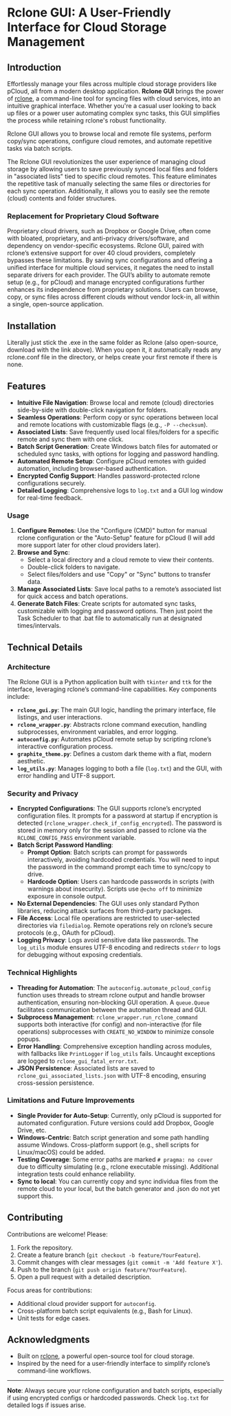 # Rclone GUI: A User-Friendly Interface for Cloud Storage Management

## Introduction

Effortlessly manage your files across multiple cloud storage providers like pCloud, all from a modern desktop application. **Rclone GUI** brings the power of [rclone](https://rclone.org/), a command-line tool for syncing files with cloud services, into an intuitive graphical interface. Whether you're a casual user looking to back up files or a power user automating complex sync tasks, this GUI simplifies the process while retaining rclone's robust functionality.

Rclone GUI allows you to browse local and remote file systems, perform copy/sync operations, configure cloud remotes, and automate repetitive tasks via batch scripts. 

The Rclone GUI revolutionizes the user experience of managing cloud storage by allowing users to save previously synced local files and folders in "associated lists" tied to specific cloud remotes. This feature eliminates the repetitive task of manually selecting the same files or directories for each sync operation. Additionally, it allows you to easily see the remote (cloud) contents and folder structures. 


### Replacement for Proprietary Cloud Software

Proprietary cloud drivers, such as Dropbox or Google Drive, often come with bloated, proprietary, and anti-privacy drivers/software, and dependency on vendor-specific ecosystems. Rclone GUI, paired with rclone’s extensive support for over 40 cloud providers, completely bypasses these limitations. By saving sync configurations and offering a unified interface for multiple cloud services, it negates the need to install separate drivers for each provider. The GUI’s ability to automate remote setup (e.g., for pCloud) and manage encrypted configurations further enhances its independence from proprietary solutions. Users can browse, copy, or sync files across different clouds without vendor lock-in, all within a single, open-source application.



## Installation
Literally just stick the .exe in the same folder as Rclone (also open-source, download with the link above). When you open it, it automatically reads any rclone.conf file in the directory, or helps create your first remote if there is none. 

## Features

- **Intuitive File Navigation**: Browse local and remote (cloud) directories side-by-side with double-click navigation for folders.
- **Seamless Operations**: Perform copy or sync operations between local and remote locations with customizable flags (e.g., `-P --checksum`).
- **Associated Lists**: Save frequently used local files/folders for a specific remote and sync them with one click.
- **Batch Script Generation**: Create Windows batch files for automated or scheduled sync tasks, with options for logging and password handling.
- **Automated Remote Setup**: Configure pCloud remotes with guided automation, including browser-based authentication.
- **Encrypted Config Support**: Handles password-protected rclone configurations securely.
- **Detailed Logging**: Comprehensive logs to `log.txt` and a GUI log window for real-time feedback.




### Usage
1. **Configure Remotes**: Use the "Configure (CMD)" button for manual rclone configuration or the "Auto-Setup" feature for pCloud (I will add more support later for other cloud providers later).
2. **Browse and Sync**:
   - Select a local directory and a cloud remote to view their contents.
   - Double-click folders to navigate.
   - Select files/folders and use "Copy" or "Sync" buttons to transfer data.
3. **Manage Associated Lists**: Save local paths to a remote’s associated list for quick access and batch operations.
4. **Generate Batch Files**: Create scripts for automated sync tasks, customizable with logging and password options. Then just point the Task Scheduler to that .bat file to automatically run at designated times/intervals. 

## Technical Details

### Architecture
The Rclone GUI is a Python application built with `tkinter` and `ttk` for the interface, leveraging rclone’s command-line capabilities. Key components include:

- **`rclone_gui.py`**: The main GUI logic, handling the primary interface, file listings, and user interactions.
- **`rclone_wrapper.py`**: Abstracts rclone command execution, handling subprocesses, environment variables, and error logging.
- **`autoconfig.py`**: Automates pCloud remote setup by scripting rclone’s interactive configuration process.
- **`graphite_theme.py`**: Defines a custom dark theme with a flat, modern aesthetic.
- **`log_utils.py`**: Manages logging to both a file (`log.txt`) and the GUI, with error handling and UTF-8 support.

### Security and Privacy
- **Encrypted Configurations**: The GUI supports rclone’s encrypted configuration files. It prompts for a password at startup if encryption is detected (`rclone_wrapper.check_if_config_encrypted`). The password is stored in memory only for the session and passed to rclone via the `RCLONE_CONFIG_PASS` environment variable.
- **Batch Script Password Handling**:
  - **Prompt Option**: Batch scripts can prompt for passwords interactively, avoiding hardcoded credentials. You will need to input the password in the command prompt each time to sync/copy to drive. 
  - **Hardcode Option**: Users can hardcode passwords in scripts (with warnings about insecurity). Scripts use `@echo off` to minimize exposure in console output.
- **No External Dependencies**: The GUI uses only standard Python libraries, reducing attack surfaces from third-party packages.
- **File Access**: Local file operations are restricted to user-selected directories via `filedialog`. Remote operations rely on rclone’s secure protocols (e.g., OAuth for pCloud).
- **Logging Privacy**: Logs avoid sensitive data like passwords. The `log_utils` module ensures UTF-8 encoding and redirects `stderr` to logs for debugging without exposing credentials.

### Technical Highlights
- **Threading for Automation**: The `autoconfig.automate_pcloud_config` function uses threads to stream rclone output and handle browser authentication, ensuring non-blocking GUI operation. A `queue.Queue` facilitates communication between the automation thread and GUI.
- **Subprocess Management**: `rclone_wrapper.run_rclone_command` supports both interactive (for config) and non-interactive (for file operations) subprocesses with `CREATE_NO_WINDOW` to minimize console popups.
- **Error Handling**: Comprehensive exception handling across modules, with fallbacks like `PrintLogger` if `log_utils` fails. Uncaught exceptions are logged to `rclone_gui_fatal_error.txt`.
- **JSON Persistence**: Associated lists are saved to `rclone_gui_associated_lists.json` with UTF-8 encoding, ensuring cross-session persistence.

### Limitations and Future Improvements
- **Single Provider for Auto-Setup**: Currently, only pCloud is supported for automated configuration. Future versions could add Dropbox, Google Drive, etc.
- **Windows-Centric**: Batch script generation and some path handling assume Windows. Cross-platform support (e.g., shell scripts for Linux/macOS) could be added.
- **Testing Coverage**: Some error paths are marked `# pragma: no cover` due to difficulty simulating (e.g., rclone executable missing). Additional integration tests could enhance reliability.
- **Sync to local**: You can currently copy and sync individua files from the remote cloud to your local, but the batch generator and .json do not yet support this.

## Contributing
Contributions are welcome! Please:
1. Fork the repository.
2. Create a feature branch (`git checkout -b feature/YourFeature`).
3. Commit changes with clear messages (`git commit -m 'Add feature X'`).
4. Push to the branch (`git push origin feature/YourFeature`).
5. Open a pull request with a detailed description.

Focus areas for contributions:
- Additional cloud provider support for `autoconfig`.
- Cross-platform batch script equivalents (e.g., Bash for Linux).
- Unit tests for edge cases.



## Acknowledgments
- Built on [rclone](https://rclone.org/), a powerful open-source tool for cloud storage.
- Inspired by the need for a user-friendly interface to simplify rclone’s command-line workflows.


---

**Note**: Always secure your rclone configuration and batch scripts, especially if using encrypted configs or hardcoded passwords. Check `log.txt` for detailed logs if issues arise.
